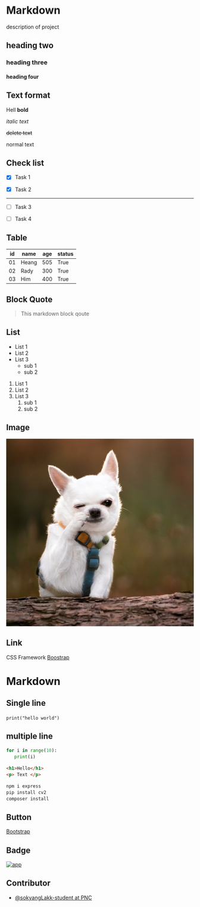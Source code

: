 # Markdown
description of project
## heading two
### heading three
#### heading four

## Text format

Hell **bold**

*italic text*

~~delete text~~

normal text 

## Check list
-[x] Task 1

-[x] Task 2
---

-[ ] Task 3

-[ ] Task 4

## Table
| id | name | age | status |
| -- | -----| --- | ------ |
| 01 | Heang| 505 | True   |
| 02 | Rady | 300 | True   |
| 03 | Him  | 400 | True   |

## Block Quote
> This markdown block qoute

## List
- List 1
- List 2
- List 3
  - sub 1
  - sub 2


1. List 1
1. List 2
1. List 3
   1. sub 1
   2. sub 2

## Image 
![Dashboard](image.png)

## Link
CSS Framework [Boostrap](https://getbootstrap.com/)

# Markdown

## Single line 
`print("hello world")`

 ## multiple line
 ```python
 for i in range(10):
    print(i)
```
```html
<h1>Hello</h1>
<p> Text </p>
```
```bash
npm i express
pip install cv2
composer install
```

## Button
<a href="https://getbootstrap.com/" target="_blank">Bootstrap</a>

## Badge

[![app](https://img.shields.io/badge/PNC_Family-tutoria-green)](https://www.pinterest.com/)

## Contributor
- [@sokyangLakk-student at PNC](https://github.com/sokyangLakk/New-project)